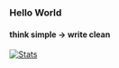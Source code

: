 
### Hello World
#### think simple -> write clean

[![Stats](https://github-readme-stats.vercel.app/api?username=maydinunlu&theme=tokyonight&show_icons=true)](https://github.com/anuraghazra/github-readme-stats)
